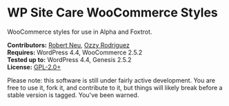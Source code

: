 # WP Site Care WooCommerce Styles

WooCommerce styles for use in Alpha and Foxtrot.

__Contributors:__ [Robert Neu](https://github.com/robneu), [Ozzy Rodriguez](https://github.com/ozzyrod)  
__Requires:__ WordPress 4.4, WooCommerce 2.5.2  
__Tested up to:__ WordPress 4.4, Genesis 2.5.2  
__License:__ [GPL-2.0+](http://www.gnu.org/licenses/gpl-2.0.html)  

Please note: this software is still under fairly active development. You are free to use it, fork it, and contribute to it, but things will likely break before a stable version is tagged. You've been warned.
